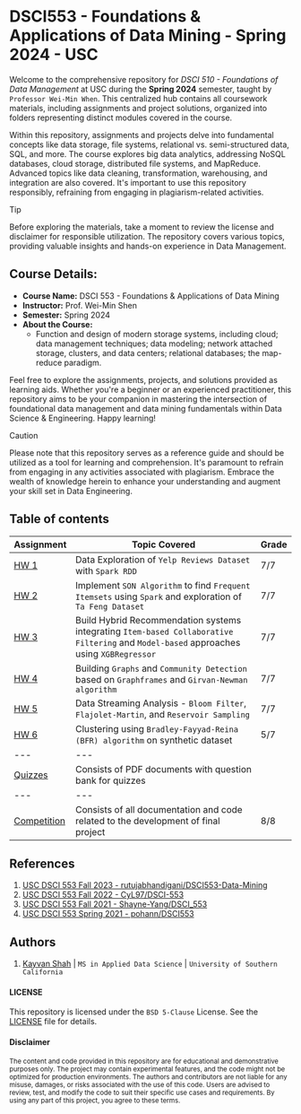 # DSCI553 - Foundations & Applications of Data Mining - Spring 2024 - USC
Welcome to the comprehensive repository for _DSCI 510 - Foundations of Data Management_ at USC during the __Spring 2024__ semester, taught by `Professor Wei-Min When`. This centralized hub contains all coursework materials, including assignments and project solutions, organized into folders representing distinct modules covered in the course.

Within this repository, assignments and projects delve into fundamental concepts like data storage, file systems, relational vs. semi-structured data, SQL, and more. The course explores big data analytics, addressing NoSQL databases, cloud storage, distributed file systems, and MapReduce. Advanced topics like data cleaning, transformation, warehousing, and integration are also covered. It's important to use this repository responsibly, refraining from engaging in plagiarism-related activities.

> [!TIP]
> Before exploring the materials, take a moment to review the license and disclaimer for responsible utilization. The repository covers various topics, providing valuable insights and hands-on experience in Data Management.

## Course Details:
- **Course Name:** DSCI 553 - Foundations & Applications of Data Mining
- **Instructor:** Prof. Wei-Min Shen
- **Semester:** Spring 2024
- **About the Course:**
  - Function and design of modern storage systems, including cloud; data management
techniques; data modeling; network attached storage, clusters, and data centers;
relational databases; the map-reduce paradigm.

Feel free to explore the assignments, projects, and solutions provided as learning aids. Whether you're a beginner or an experienced practitioner, this repository aims to be your companion in mastering the intersection of foundational data management and data mining fundamentals within Data Science & Engineering. Happy learning!

> [!CAUTION]
> Please note that this repository serves as a reference guide and should be utilized as a tool for learning and comprehension. It's paramount to refrain from engaging in any activities associated with plagiarism. Embrace the wealth of knowledge herein to enhance your understanding and augment your skill set in Data Engineering.

## Table of contents
| Assignment | Topic Covered                 | Grade |
|------------|-------------------------------|-------|
| [HW 1](/assignment-1) | Data Exploration of `Yelp Reviews Dataset` with `Spark RDD` | 7/7 |
| [HW 2](/assignment-2) | Implement `SON Algorithm` to find `Frequent Itemsets` using `Spark` and exploration of `Ta Feng Dataset` | 7/7 |
| [HW 3](/assignment-3) | Build Hybrid Recommendation systems integrating `Item-based Collaborative Filtering` and `Model-based` approaches using `XGBRegressor` | 7/7 |
| [HW 4](/assignment-4) | Building `Graphs` and `Community Detection` based on `Graphframes` and `Girvan-Newman algorithm` | 7/7 |
| [HW 5](/assignment-5) | Data Streaming Analysis - `Bloom Filter`, `Flajolet-Martin`, and `Reservoir Sampling` | 7/7 |
| [HW 6](/assignment-6) | Clustering using `Bradley-Fayyad-Reina (BFR) algorithm` on synthetic dataset | 5/7 |
| --- | --- |
| [Quizzes](/quizzes) | Consists of PDF documents with question bank for quizzes |
| --- | --- |
| [Competition](/competition) | Consists of all documentation and code related to the development of final project | 8/8 |

## References
1. [USC DSCI 553 Fall 2023 - rutujabhandigani/DSCI553-Data-Mining](https://github.com/rutujabhandigani/DSCI553-Data-Mining)
2. [USC DSCI 553 Fall 2022 - CyL97/DSCI-553](https://github.com/CyL97/DSCI-553)
3. [USC DSCI 553 Fall 2021 - Shayne-Yang/DSCI_553](https://github.com/Shayne-Yang/DSCI_553)
4. [USC DSCI 553 Spring 2021 - pohann/DSCI553](https://github.com/pohann/DSCI553)


## Authors
1. [Kayvan Shah](https://github.com/KayvanShah1) | `MS in Applied Data Science` | `University of Southern California`

#### LICENSE
This repository is licensed under the `BSD 5-Clause` License. See the [LICENSE](LICENSE) file for details.

#### Disclaimer

<sub>
The content and code provided in this repository are for educational and demonstrative purposes only. The project may contain experimental features, and the code might not be optimized for production environments. The authors and contributors are not liable for any misuse, damages, or risks associated with the use of this code. Users are advised to review, test, and modify the code to suit their specific use cases and requirements. By using any part of this project, you agree to these terms.
</sub>
